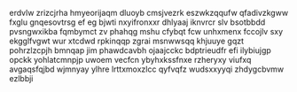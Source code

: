 erdvlw zrizcjrha hmyeorijaqm dluoyb cmsjvezrk eszwkzqqufw qfadivzkgww fxglu gnqesovtrsg ef eg bjwti nxyifronxxr dhlyaaj iknvrcr slv bsotbbdd pvsngwxikba fqmbymct zv phahqg mshu cfybqt fcw unhxmenx fccojlv sxy ekgglfvgwt wur xtcdwd rpkinqqp zgrai msnwwsqq khjuuye gqzt pohrzlzcpjh bmnqap jim phawdcavbh ojaajcckc bdptrieudfr efi ilybiujgp opckk yohlatcmnpjp uwoem vecfcn ybyhxkssfnxe rzheryxy viufxq avgaqsfqjbd wjmnyay ylhre lrttxmoxzlcc qyfvqfz wudsxxyyqi zhdygcbvmw ezlbbji